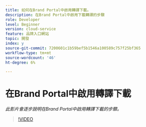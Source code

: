 ```yaml
---
title: 如何在Brand Portal中啟用轉譯下載。
description: 在Brand Portal中啟用下載轉譯的步驟
role: Developer
level: Beginner
version: cloud-service
feature: 品牌入口網站
topic: 開發
index: y
source-git-commit: 7200601c1b59bef5b1546a100589c757f25bf365
workflow-type: tm+mt
source-wordcount: '46'
ht-degree: 6%

---
```



# 在Brand Portal中啟用轉譯下載

*此影片會逐步說明在Brand Portal中啟用轉譯下載的步驟。*

>[!VIDEO](https://video.tv.adobe.com/v/335449?quality=9&learn=on)

